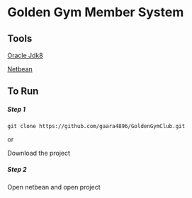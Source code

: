 # Golden Gym Member System

## Tools

[Oracle Jdk8](http://www.oracle.com/technetwork/java/javase/downloads/jdk8-downloads-2133151.html)

[Netbean](https://netbeans.org/downloads/)

## To Run

##### Step 1

`git clone https://github.com/gaara4896/GoldenGymClub.git`

or

Download the project

##### Step 2

Open netbean and open project